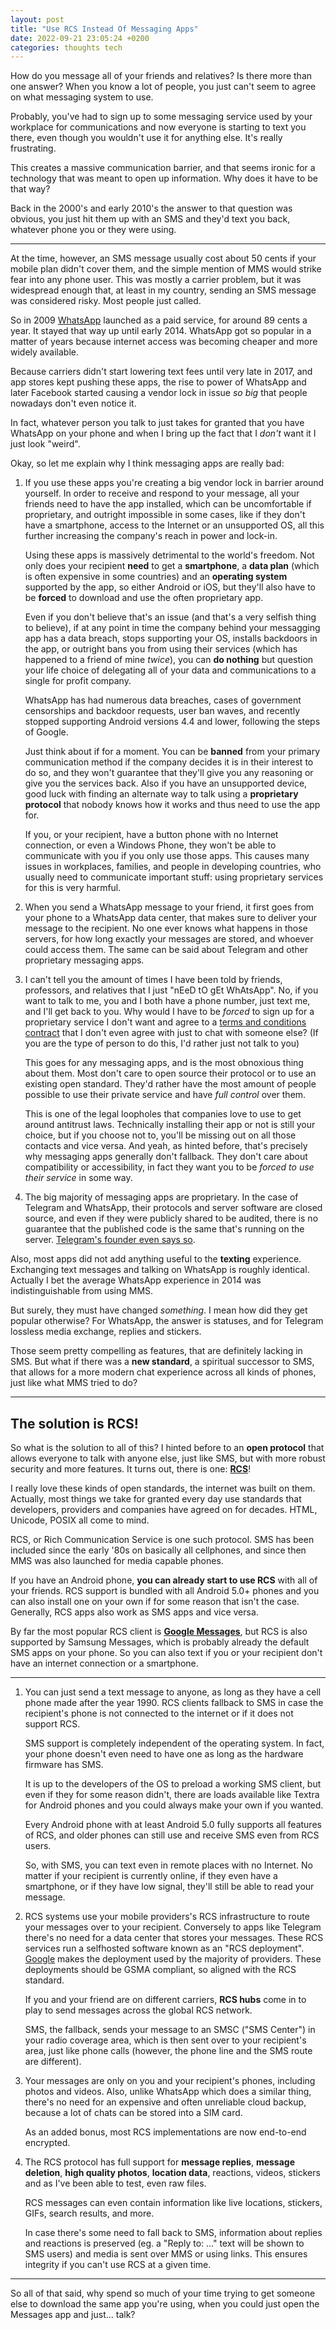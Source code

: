 ```yaml
---
layout: post
title: "Use RCS Instead Of Messaging Apps"
date: 2022-09-21 23:05:24 +0200
categories: thoughts tech
---
```


How do you message all of your friends and relatives? Is there more than
one answer? When you know a lot of people, you just can't seem to agree
on what messaging system to use.

Probably, you've had to sign up to some messaging service used by your
workplace for communications and now everyone is starting to text you
there, even though you wouldn't use it for anything else. It's really
frustrating.

This creates a massive communication barrier, and that seems ironic for
a technology that was meant to open up information. Why does it have to
be that way?

Back in the 2000's and early 2010's the answer to that question was
obvious, you just hit them up with an SMS and they'd text you back,
whatever phone you or they were using.

------------------------------------------------------------------------

At the time, however, an SMS message usually cost about 50 cents if your
mobile plan didn't cover them, and the simple mention of MMS would
strike fear into any phone user. This was mostly a carrier problem, but
it was widespread enough that, at least in my country, sending an SMS
message was considered risky. Most people just called.

So in 2009 [WhatsApp](https://whatsapp.com) launched as a paid service,
for around 89 cents a year. It stayed that way up until early 2014.
WhatsApp got so popular in a matter of years because internet access was
becoming cheaper and more widely available.

Because carriers didn't start lowering text fees until very late in
2017, and app stores kept pushing these apps, the rise to power of
WhatsApp and later Facebook started causing a vendor lock in issue *so
big* that people nowadays don't even notice it.

In fact, whatever person you talk to just takes for granted that you
have WhatsApp on your phone and when I bring up the fact that I *don't*
want it I just look "weird".

Okay, so let me explain why I think messaging apps are really bad:

1.  If you use these apps you're creating a big vendor lock in barrier
    around yourself. In order to receive and respond to your message,
    all your friends need to have the app installed, which can be
    uncomfortable if proprietary, and outright impossible in some cases,
    like if they don't have a smartphone, access to the Internet or an
    unsupported OS, all this further increasing the company's reach in
    power and lock-in.

    Using these apps is massively detrimental to the world's freedom.
    Not only does your recipient **need** to get a **smartphone**, a
    **data plan** (which is often expensive in some countries) and an
    **operating system** supported by the app, so either Android or iOS,
    but they'll also have to be **forced** to download and use the
    often proprietary app.

    Even if you don't believe that's an issue (and that's a very
    selfish thing to believe), if at any point in time the company
    behind your messagging app has a data breach, stops supporting your
    OS, installs backdoors in the app, or outright bans you from using
    their services (which has happened to a friend of mine *twice*), you
    can **do nothing** but question your life choice of delegating all
    of your data and communications to a single for profit company.

    WhatsApp has had numerous data breaches, cases of government
    censorships and backdoor requests, user ban waves, and recently
    stopped supporting Android versions 4.4 and lower, following the
    steps of Google.

    Just think about if for a moment. You can be **banned** from your
    primary communication method if the company decides it is in their
    interest to do so, and they won't guarantee that they'll give you
    any reasoning or give you the services back. Also if you have an
    unsupported device, good luck with finding an alternate way to talk
    using a **proprietary protocol** that nobody knows how it works and
    thus need to use the app for.

    If you, or your recipient, have a button phone with no Internet
    connection, or even a Windows Phone, they won't be able to
    communicate with you if you only use those apps. This causes many
    issues in workplaces, families, and people in developing countries,
    who usually need to communicate important stuff: using proprietary
    services for this is very harmful.

2.  When you send a WhatsApp message to your friend, it first goes from
    your phone to a WhatsApp data center, that makes sure to deliver
    your message to the recipient. No one ever knows what happens in
    those servers, for how long exactly your messages are stored, and
    whoever could access them. The same can be said about Telegram and
    other proprietary messaging apps.

3.  I can't tell you the amount of times I have been told by friends,
    professors, and relatives that I just "nEeD tO gEt WhAtsApp". No, if
    you want to talk to me, you and I both have a phone number, just
    text me, and I'll get back to you. Why would I have to be *forced*
    to sign up for a proprietary service I don't want and agree to a
    [terms and conditions contract](https://whatsapp.com/privacy) that I
    don't even agree with just to chat with someone else? (If you are
    the type of person to do this, I'd rather just not talk to you)

    This goes for any messaging apps, and is the most obnoxious thing
    about them. Most don't care to open source their protocol or to use
    an existing open standard. They'd rather have the most amount of
    people possible to use their private service and have *full control*
    over them.

    This is one of the legal loopholes that companies love to use to get
    around antitrust laws. Technically installing their app or not is
    still your choice, but if you choose not to, you'll be missing out
    on all those contacts and vice versa. And yeah, as hinted before,
    that's precisely why messaging apps generally don't fallback. They
    don't care about compatibility or accessibility, in fact they want
    you to be *forced to use their service* in some way.

4.  The big majority of messaging apps are proprietary. In the case of
    Telegram and WhatsApp, their protocols and server software are
    closed source, and even if they were publicly shared to be audited,
    there is no guarantee that the published code is the same that's
    running on the server. [Telegram's founder even says
    so](https://t.me/durovschat/515221).

Also, most apps did not add anything useful to the **texting**
experience. Exchanging text messages and talking on WhatsApp is roughly
identical. Actually I bet the average WhatsApp experience in 2014 was
indistinguishable from using MMS.

But surely, they must have changed *something*. I mean how did they get
popular otherwise? For WhatsApp, the answer is statuses, and for
Telegram lossless media exchange, replies and stickers.

Those seem pretty compelling as features, that are definitely lacking in
SMS. But what if there was a **new standard**, a spiritual successor to
SMS, that allows for a more modern chat experience across all kinds of
phones, just like what MMS tried to do?

------------------------------------------------------------------------

## The solution is RCS!

So what is the solution to all of this? I hinted before to an **open
protocol** that allows everyone to talk with anyone else, just like SMS,
but with more robust security and more features. It turns out, there is
one: **[RCS](https://wikipedia.org/wiki/Rich_Communication_Service)**!

I really love these kinds of open standards, the internet was built on
them. Actually, most things we take for granted every day use standards
that developers, providers and companies have agreed on for decades.
HTML, Unicode, POSIX all come to mind.

RCS, or Rich Communication Service is one such protocol. SMS has been
included since the early '80s on basically all cellphones, and since
then MMS was also launched for media capable phones.

If you have an Android phone, **you can already start to use RCS** with
all of your friends. RCS support is bundled with all Android 5.0+ phones
and you can also install one on your own if for some reason that isn't
the case. Generally, RCS apps also work as SMS apps and vice versa.

By far the most popular RCS client is **[Google
Messages](https://messages.google.com)**, but RCS is also supported by
Samsung Messages, which is probably already the default SMS apps on your
phone. So you can also text if you or your recipient don't have an
internet connection or a smartphone.

------------------------------------------------------------------------

1.  You can just send a text message to anyone, as long as they have a
    cell phone made after the year 1990. RCS clients fallback to SMS in
    case the recipient's phone is not connected to the internet or if
    it does not support RCS.

    SMS support is completely independent of the operating system. In
    fact, your phone doesn't even need to have one as long as the
    hardware firmware has SMS.

    It is up to the developers of the OS to preload a working SMS
    client, but even if they for some reason didn't, there are loads
    available like Textra for Android phones and you could always make
    your own if you wanted.

    Every Android phone with at least Android 5.0 fully supports all
    features of RCS, and older phones can still use and receive SMS even
    from RCS users.

    So, with SMS, you can text even in remote places with no Internet.
    No matter if your recipient is currently online, if they even have a
    smartphone, or if they have low signal, they'll still be able to
    read your message.

2.  RCS systems use your mobile providers's RCS infrastructure to route
    your messages over to your recipient. Conversely to apps like
    Telegram there's no need for a data center that stores your
    messages. These RCS services run a selfhosted software known as an
    "RCS deployment". [Google](https://jibe.google.com) makes the
    deployment used by the majority of providers. These deployments
    should be GSMA compliant, so aligned with the RCS standard.

    If you and your friend are on different carriers, **RCS hubs** come
    in to play to send messages across the global RCS network.

    SMS, the fallback, sends your message to an SMSC ("SMS Center") in
    your radio coverage area, which is then sent over to your
    recipient's area, just like phone calls (however, the phone line
    and the SMS route are different).

3.  Your messages are only on you and your recipient's phones,
    including photos and videos. Also, unlike WhatsApp which does a
    similar thing, there's no need for an expensive and often
    unreliable cloud backup, because a lot of chats can be stored into a
    SIM card.

    As an added bonus, most RCS implementations are now end-to-end
    encrypted.

4.  The RCS protocol has full support for **message replies**, **message
    deletion**, **high quality photos**, **location data**, reactions,
    videos, stickers and as I've been able to test, even raw files.

    RCS messages can even contain information like live locations,
    stickers, GIFs, search results, and more.

    In case there's some need to fall back to SMS, information about
    replies and reactions is preserved (eg. a "Reply to: ..." text
    will be shown to SMS users) and media is sent over MMS or using
    links. This ensures integrity if you can't use RCS at a given time.

------------------------------------------------------------------------

So all of that said, why spend so much of your time trying to get
someone else to download the same app you're using, when you could just
open the Messages app and just... talk?
